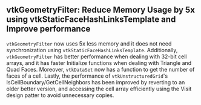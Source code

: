 ## vtkGeometryFilter: Reduce Memory Usage by 5x using vtkStaticFaceHashLinksTemplate and Improve performance

`vtkGeometryFilter` now uses 5x less memory and it does not need synchronization using `vtkStaticFaceHashLinksTemplate`.
Additionally, `vtkGeometryFilter` has better performance when dealing with 32-bit cell arrays, and it has faster
Initialize functions when dealing with Triangle and Quad Faces. Moreover, `vtkDataSet` now has a function to get the
number of faces of a cell. Lastly, the performance of `vtkUnstructuredGrid`'s IsCellBoundary/GetCellNeighbors
has been improved by reverting to an older better version, and accessing the cell array efficiently using the
Visit design patter to avoid unnecessary copies.
